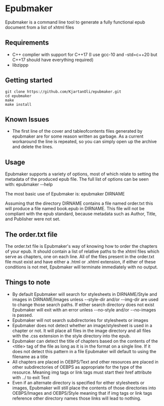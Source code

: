 # Epubmaker

Epubmaker is a command line tool to generate a fully functional epub document from a list of xhtml files

## Requirements
* C++ complier with support for C++17 (I use gcc-10 and -std=c++20 but C++17 should have everything required)
* libzippp

## Getting started

```
git clone https://github.com/KjartanOli/epubmaker.git
cd epubmaker
make
make install
```

## Known Issues
* The first line of the cover and tableofcontents files generated by epubmaker are for some reason written as garbage. As a current workaround the line is repeated, so you can simply open up the archive and delete the lines.

## Usage
Epubmaker supports a variety of options, most of which relate to setting the metadata of the produced epub file. The full list of options can be seen with:
	epubmaker --help

The most basic use of Epubmaker is:
	epubmaker DIRNAME

Assuming that the directory DIRNAME contains a file named order.txt this will produce a file named book.epub in DIRNAME. This file will not be compliant with the epub standard, because metadata such as Author, Title, and Publisher were not set.

## The order.txt file
The order.txt file is Epubmaker's way of knowing how to order the chapters of your epub. It should contain a list of relative paths to the xhtml files which serve as chapters, one on each line. All of the files present in the order.txt file must exist and have either a .html or .xhtml extension, if either of these conditions is not met, Epubmaker will terminate immediately with no output.

## Things to note
* By default Epubmaker will search for stylesheets in DIRNAME/Style and images in DIRNAME/Images unless --style-dir and/or --img-dir are used to change those search paths. If either search directory does not exist Epubmaker will exit with an error unless --no-style and/or --no-images is passed.
* Epubmaker will not search subdirectories for stylesheets or images
* Epubmaker does not detect whether an image/stylesheet is used in a chapter or not. It will place all files in the image directory and all files with the .css extension in the style directory into the epub.
* Epubmaker can detect the title of chapters based on the contents of the \<title> tag of the file as long as it is in the format <title>TITLE</title> on a single line. If it does not detect this pattern in a file Epubmaker will default to using the filename as a title
* All chapters are placed in OEBPS/Text and other resources are placed in other subdirectories of OEBPS as appropriate for the type of the resource. Meaning img tags or link tags must start their href attribute with ../ to exit Text
* Even if an alternate directory is specified for either stylesheets or images, Epubmaker will still place the contents of those directories into OEBPS/Images and OEBPS/Style meaning that if img tags or link tags reference other directory names those links will lead to nothing.



